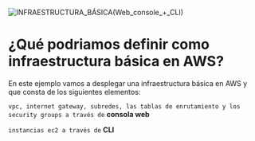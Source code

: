 ![INFRAESTRUCTURA_BÁSICA(Web_console_+_CLI)](https://user-images.githubusercontent.com/126183973/224091239-79be2a85-99d9-4f3d-9916-71275b6501db.png)

# ¿Qué podriamos definir como **infraestructura básica** en AWS?
En este ejemplo vamos a desplegar una infraestructura básica en AWS y que consta de los siguientes elementos:

```vpc, internet gateway, subredes, las tablas de enrutamiento y los security groups a través de``` **consola web**

```instancias ec2 a través de``` **CLI**


